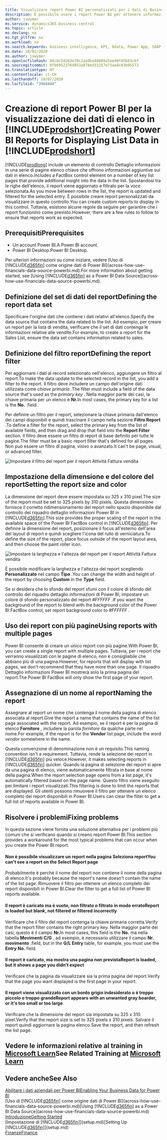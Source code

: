 ```yaml
---
title: Visualizzare report Power BI personalizzati per i dati di Business Central | Microsoft Docs
description: È possibile usare i report Power BI per ottenere informazioni aggiuntive sui dati negli elenchi.
author: jswymer
ms.service: dynamics365-business-central
ms.topic: article
ms.devlang: na
ms.tgt_pltfrm: na
ms.workload: na
ms.search.keywords: business intelligence, KPI, Odata, Power App, SOAP, analysis
ms.date: 10/01/2020
ms.author: jswymer
ms.openlocfilehash: 04c0c5d203e78c2ae0be48609a5ee90f45b83c6f
ms.sourcegitcommit: 0fb6952376d853a878ed33257e73aadc03b95572
ms.translationtype: HT
ms.contentlocale: it-CH
ms.lasthandoff: 10/07/2020
ms.locfileid: "3968404"
---
```

# <a name="creating-power-bi-reports-for-displaying-list-data-in-prodshort"></a><span data-ttu-id="7b17f-103">Creazione di report Power BI per la visualizzazione dei dati di elenco in [!INCLUDE[prodshort](includes/prodshort.md)]</span><span class="sxs-lookup"><span data-stu-id="7b17f-103">Creating Power BI Reports for Displaying List Data in [!INCLUDE[prodshort](includes/prodshort.md)]</span></span>

[!INCLUDE[prodlong](includes/prodlong.md)] <span data-ttu-id="7b17f-104">include un elemento di controllo Dettaglio informazioni in una serie di pagine elenco chiave che offrono informazioni aggiuntive sui dati in elenco.</span><span class="sxs-lookup"><span data-stu-id="7b17f-104">includes a FactBox control element on a number of key list pages that provide additional insight into the data in the list.</span></span> <span data-ttu-id="7b17f-105">Spostandosi tra le righe dell'elenco, il report viene aggiornato e filtrato per la voce selezionata.</span><span class="sxs-lookup"><span data-stu-id="7b17f-105">As you move between rows in the list, the report is updated and filtered for the selected entry.</span></span> <span data-ttu-id="7b17f-106">È possibile creare report personalizzati da visualizzare in questo controllo.</span><span class="sxs-lookup"><span data-stu-id="7b17f-106">You can create custom reports to display in this control.</span></span> <span data-ttu-id="7b17f-107">Tuttavia, esistono alcune regole da seguire per garantire che i report funzionino come previsto.</span><span class="sxs-lookup"><span data-stu-id="7b17f-107">However, there are a few rules to follow to ensure that reports work as expected.</span></span>  

## <a name="prerequisites"></a><span data-ttu-id="7b17f-108">Prerequisiti</span><span class="sxs-lookup"><span data-stu-id="7b17f-108">Prerequisites</span></span>

- <span data-ttu-id="7b17f-109">Un account Power BI.</span><span class="sxs-lookup"><span data-stu-id="7b17f-109">A Power BI account.</span></span>
- <span data-ttu-id="7b17f-110">Power BI Desktop.</span><span class="sxs-lookup"><span data-stu-id="7b17f-110">Power BI Desktop.</span></span>

<span data-ttu-id="7b17f-111">Per ulteriori informazioni su come iniziare, vedere [Uso di [!INCLUDE[d365fin](includes/d365fin_md.md)] come origine dati di Power BI](across-how-use-financials-data-source-powerbi.md).</span><span class="sxs-lookup"><span data-stu-id="7b17f-111">For more information about getting started, see [Using [!INCLUDE[d365fin](includes/d365fin_md.md)] as a Power BI Data Source](across-how-use-financials-data-source-powerbi.md).</span></span>

## <a name="defining-the-report-data-set"></a><span data-ttu-id="7b17f-112">Definizione del set di dati del report</span><span class="sxs-lookup"><span data-stu-id="7b17f-112">Defining the report data set</span></span>

<span data-ttu-id="7b17f-113">Specificare l'origine dati che contiene i dati relativi all'elenco.</span><span class="sxs-lookup"><span data-stu-id="7b17f-113">Specify the data source that contains the data related to the list.</span></span> <span data-ttu-id="7b17f-114">Ad esempio, per creare un report per la lista di vendita, verificare che il set di dati contenga le informazioni relative alle vendite.</span><span class="sxs-lookup"><span data-stu-id="7b17f-114">For example, to create a report for the Sales List, ensure the data set contains information related to sales.</span></span>  

## <a name="defining-the-report-filter"></a><span data-ttu-id="7b17f-115">Definizione del filtro report</span><span class="sxs-lookup"><span data-stu-id="7b17f-115">Defining the report filter</span></span>

<span data-ttu-id="7b17f-116">Per aggiornare i dati al record selezionato nell'elenco, aggiungere un filtro al report.</span><span class="sxs-lookup"><span data-stu-id="7b17f-116">To make the data update to the selected record in the list, you add a filter to the report.</span></span> <span data-ttu-id="7b17f-117">Il filtro deve includere un campo dell'origine dati utilizzata come *chiave primaria* .</span><span class="sxs-lookup"><span data-stu-id="7b17f-117">The filter must include a field of the data source that's used as the *primary key* .</span></span> <span data-ttu-id="7b17f-118">Nella maggior parte dei casi, la chiave primaria per un elenco è **Nr.**</span><span class="sxs-lookup"><span data-stu-id="7b17f-118">In most cases, the primary key for a list is the **No.**</span></span> <span data-ttu-id="7b17f-119">.</span><span class="sxs-lookup"><span data-stu-id="7b17f-119">field.</span></span>

<span data-ttu-id="7b17f-120">Per definire un filtro per il report, selezionare la chiave primaria dall'elenco dei campi disponibili e quindi trascinare il campo nella sezione **Filtro Report** .</span><span class="sxs-lookup"><span data-stu-id="7b17f-120">To define a filter for the report, select the primary key from the list of available fields, and then drag and drop that field into the **Report Filter** section.</span></span> <span data-ttu-id="7b17f-121">Il filtro deve essere un filtro di report di base definito per tutte le pagine.</span><span class="sxs-lookup"><span data-stu-id="7b17f-121">The filter must be a basic report filter that's defined for all pages.</span></span> <span data-ttu-id="7b17f-122">Non può essere un filtro di pagina, visivo o avanzato.</span><span class="sxs-lookup"><span data-stu-id="7b17f-122">It can't be page, visual, or advanced filter.</span></span>

![Impostare il filtro del report per il report Attività Fattura vendita](./media/across-how-use-powerbi-reports-factbox/financials-powerbi-report-filter-v3.png)

## <a name="setting-the-report-size-and-color"></a><span data-ttu-id="7b17f-124">Impostazione della dimensione e del colore del report</span><span class="sxs-lookup"><span data-stu-id="7b17f-124">Setting the report size and color</span></span>

<span data-ttu-id="7b17f-125">La dimensione del report deve essere impostata su 325 x 310 pixel.</span><span class="sxs-lookup"><span data-stu-id="7b17f-125">The size of the report must be set to 325 pixels by 310 pixels.</span></span> <span data-ttu-id="7b17f-126">Questa dimensione fornisce il corretto ridimensionamento del report nello spazio disponibile dal controllo del riquadro dettaglio informazioni Power BI in [!INCLUDE[d365fin](includes/d365fin_md.md)].</span><span class="sxs-lookup"><span data-stu-id="7b17f-126">This size provides the proper scaling of the report in the available space of the Power BI FactBox control in [!INCLUDE[d365fin](includes/d365fin_md.md)].</span></span> <span data-ttu-id="7b17f-127">Per definire la dimensione del report, posizionare il focus all'esterno dell'area del layout di report e quindi scegliere l'icona del rullo di verniciatura.</span><span class="sxs-lookup"><span data-stu-id="7b17f-127">To define the size of the report, place focus outside of the report layout area, and then choose the paint roller icon.</span></span>

![Impostare la larghezza e l'altezza del report per il report Attività Fattura vendita](./media/across-how-use-powerbi-reports-factbox/financials-powerbi-report-sizing-v3.png)

<span data-ttu-id="7b17f-129">È possibile modificare la larghezza e l'altezza del report scegliendo **Personalizzato** nel campo **Tipo** .</span><span class="sxs-lookup"><span data-stu-id="7b17f-129">You can change the width and height of the report by choosing **Custom** in the **Type** field.</span></span>

<span data-ttu-id="7b17f-130">Se si desidera che lo sfondo del report sfumi con il colore di sfondo del controllo del riquadro dettaglio informazioni di Power BI, impostare un colore di sfondo personalizzato del report *#FFFFFF* .</span><span class="sxs-lookup"><span data-stu-id="7b17f-130">If you want the background of the report to blend with the background color of the Power BI FactBox control, set report background color to *#FFFFFF* .</span></span> 

## <a name="using-reports-with-multiple-pages"></a><span data-ttu-id="7b17f-131">Uso dei report con più pagine</span><span class="sxs-lookup"><span data-stu-id="7b17f-131">Using reports with multiple pages</span></span>

<span data-ttu-id="7b17f-132">Power BI consente di creare un unico report con più pagine.</span><span class="sxs-lookup"><span data-stu-id="7b17f-132">With Power BI, you can create a single report with multiple pages.</span></span> <span data-ttu-id="7b17f-133">Tuttavia, per i report che verranno visualizzati con le pagine di elenco, non è consigliabile che abbiano più di una pagina.</span><span class="sxs-lookup"><span data-stu-id="7b17f-133">However, for reports that will display with list pages, we don't recommend that they have more than one page.</span></span> <span data-ttu-id="7b17f-134">Il riquadro Dettaglio informazioni Power BI mostrerà solo la prima pagina del report.</span><span class="sxs-lookup"><span data-stu-id="7b17f-134">The Power BI FactBox will only show the first page of your report.</span></span>

## <a name="naming-the-report"></a><span data-ttu-id="7b17f-135">Assegnazione di un nome al report</span><span class="sxs-lookup"><span data-stu-id="7b17f-135">Naming the report</span></span>

<span data-ttu-id="7b17f-136">Assegnare al report un nome che contenga il nome della pagina di elenco associata al report.</span><span class="sxs-lookup"><span data-stu-id="7b17f-136">Give the report a name that contains the name of the list page associated with the report.</span></span> <span data-ttu-id="7b17f-137">Ad esempio, se il report è per la pagina di elenco **Fornitore** , includere la parola *fornitore* da qualche parte nel nome.</span><span class="sxs-lookup"><span data-stu-id="7b17f-137">For example, if the report is for the **Vendor** list page, include the word *vendor* somewhere in the name.</span></span>  

<span data-ttu-id="7b17f-138">Questa convenzione di denominazione non è un requisito.</span><span class="sxs-lookup"><span data-stu-id="7b17f-138">This naming convention isn't a requirement.</span></span> <span data-ttu-id="7b17f-139">Tuttavia, rende la selezione dei report in [!INCLUDE[d365fin](includes/d365fin_md.md)] più veloce.</span><span class="sxs-lookup"><span data-stu-id="7b17f-139">However, it makes selecting reports in [!INCLUDE[d365fin](includes/d365fin_md.md)] quicker.</span></span> <span data-ttu-id="7b17f-140">Quando la pagina di selezione del report si apre da una pagina di elenco, viene automaticamente filtrata in base al nome della pagina.</span><span class="sxs-lookup"><span data-stu-id="7b17f-140">When the report selection page opens from a list page, it's automatically filtered based on the page name.</span></span> <span data-ttu-id="7b17f-141">Questo filtro viene eseguito per limitare i report visualizzati.</span><span class="sxs-lookup"><span data-stu-id="7b17f-141">This filtering is done to limit the reports that are displayed.</span></span> <span data-ttu-id="7b17f-142">Gli utenti possono rimuovere il filtro per ottenere un elenco completo dei report disponibili in Power BI.</span><span class="sxs-lookup"><span data-stu-id="7b17f-142">Users can clear the filter to get a full list of reports available in Power BI.</span></span>  

## <a name="fixing-problems"></a><span data-ttu-id="7b17f-143">Risolvere i problemi</span><span class="sxs-lookup"><span data-stu-id="7b17f-143">Fixing problems</span></span>

<span data-ttu-id="7b17f-144">In questa sezione viene fornita una soluzione alternativa per i problemi più comuni che si verificano quando si creano report Power BI.</span><span class="sxs-lookup"><span data-stu-id="7b17f-144">This section provides a workaround for the most typical problems that can occur when you create the Power BI report.</span></span>  

#### <a name="you-cant-see-a-report-on-the-select-report-page"></a><span data-ttu-id="7b17f-145">Non è possibile visualizzare un report nella pagina Seleziona report</span><span class="sxs-lookup"><span data-stu-id="7b17f-145">You can't see a report on the Select Report page</span></span>

<span data-ttu-id="7b17f-146">Probabilmente è perché il nome del report non contiene il nome della pagina di elenco.</span><span class="sxs-lookup"><span data-stu-id="7b17f-146">It's probably because the report's name doesn't contain the name of the list page.</span></span> <span data-ttu-id="7b17f-147">Rimuovere il filtro per ottenere un elenco completo dei report disponibili in Power BI.</span><span class="sxs-lookup"><span data-stu-id="7b17f-147">Clear the filter to get a full list of Power BI reports available.</span></span>  

#### <a name="report-is-loaded-but-blank-not-filtered-or-filtered-incorrectly"></a><span data-ttu-id="7b17f-148">Il report è caricato ma è vuoto, non filtrato o filtrato in modo errato</span><span class="sxs-lookup"><span data-stu-id="7b17f-148">Report is loaded but blank, not filtered or filtered incorrectly</span></span>

<span data-ttu-id="7b17f-149">Verificare che il filtro del report contenga la chiave primaria corretta.</span><span class="sxs-lookup"><span data-stu-id="7b17f-149">Verify that the report filter contains the right primary key.</span></span> <span data-ttu-id="7b17f-150">Nella maggior parte dei casi, questo è il campo **Nr.**</span><span class="sxs-lookup"><span data-stu-id="7b17f-150">In most cases, this field is the **No.**</span></span> <span data-ttu-id="7b17f-151">ma nella tabella **Movimenti C/G** , ad esempio, è necessario utilizzare il campo **Nr. movimento** .</span><span class="sxs-lookup"><span data-stu-id="7b17f-151">field, but in the **G/L Entry** table, for example, you must use the **Entry No.** field.</span></span>

#### <a name="report-is-loaded-but-it-shows-a-page-you-didnt-expect"></a><span data-ttu-id="7b17f-152">Il report è caricato, ma mostra una pagina non prevista</span><span class="sxs-lookup"><span data-stu-id="7b17f-152">Report is loaded, but it shows a page you didn't expect</span></span>

<span data-ttu-id="7b17f-153">Verificare che la pagina da visualizzare sia la prima pagina del report.</span><span class="sxs-lookup"><span data-stu-id="7b17f-153">Verify that the page you want displayed is the first page in your report.</span></span>  

#### <a name="report-appears-with-an-unwanted-gray-boarder-or-its-too-small-or-too-large"></a><span data-ttu-id="7b17f-154">Il report viene visualizzato con un bordo grigio indesiderato o è troppo piccolo o troppo grande</span><span class="sxs-lookup"><span data-stu-id="7b17f-154">Report appears with an unwanted gray boarder, or it's too small or too large</span></span>

<span data-ttu-id="7b17f-155">Verificare che la dimensione del report sia impostata su 325 x 310 pixel.</span><span class="sxs-lookup"><span data-stu-id="7b17f-155">Verify that the report size is set to 325 pixels x 310 pixels.</span></span> <span data-ttu-id="7b17f-156">Salvare il report quindi aggiornare la pagina elenco.</span><span class="sxs-lookup"><span data-stu-id="7b17f-156">Save the report, and then refresh the list page.</span></span>  

## <a name="see-related-training-at-microsoft-learn"></a><span data-ttu-id="7b17f-157">Vedere le informazioni relative al training in [Microsoft Learn](/learn/modules/configure-powerbi-excel-dynamics-365-business-central/index)</span><span class="sxs-lookup"><span data-stu-id="7b17f-157">See Related Training at [Microsoft Learn](/learn/modules/configure-powerbi-excel-dynamics-365-business-central/index)</span></span>

## <a name="see-also"></a><span data-ttu-id="7b17f-158">Vedere anche</span><span class="sxs-lookup"><span data-stu-id="7b17f-158">See Also</span></span>

[<span data-ttu-id="7b17f-159">Abilitare i dati aziendali per Power BI</span><span class="sxs-lookup"><span data-stu-id="7b17f-159">Enabling Your Business Data for Power BI</span></span>](admin-powerbi.md)  
<span data-ttu-id="7b17f-160">[Uso di [!INCLUDE[d365fin](includes/d365fin_md.md)] come origine dati di Power BI](across-how-use-financials-data-source-powerbi.md)</span><span class="sxs-lookup"><span data-stu-id="7b17f-160">[Using [!INCLUDE[d365fin](includes/d365fin_md.md)] as a Power BI Data Source](across-how-use-financials-data-source-powerbi.md)</span></span>  
[<span data-ttu-id="7b17f-161">Introduzione</span><span class="sxs-lookup"><span data-stu-id="7b17f-161">Getting Started</span></span>](product-get-started.md)  
<span data-ttu-id="7b17f-162">[Impostazione di [!INCLUDE[d365fin](includes/d365fin_md.md)]](setup.md)</span><span class="sxs-lookup"><span data-stu-id="7b17f-162">[Setting Up [!INCLUDE[d365fin](includes/d365fin_md.md)]](setup.md)</span></span>  
[<span data-ttu-id="7b17f-163">Finanze</span><span class="sxs-lookup"><span data-stu-id="7b17f-163">Finance</span></span>](finance.md)  
